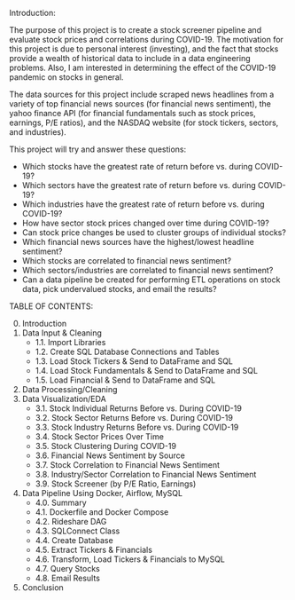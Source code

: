 Introduction:

The purpose of this project is to create a stock screener pipeline and evaluate stock prices and correlations during COVID-19. The motivation for this project is due to personal interest (investing), and the fact that stocks provide a wealth of historical data to include in a data engineering problems. Also, I am interested in determining the effect of the COVID-19 pandemic on stocks in general. 

The data sources for this project include scraped news headlines from a variety of top financial news sources (for financial news sentiment), the yahoo finance API (for financial fundamentals such as stock prices, earnings, P/E ratios), and the NASDAQ website (for stock tickers, sectors, and industries). 

This project will try and answer these questions:

- Which stocks have the greatest rate of return before vs. during COVID-19?
- Which sectors have the greatest rate of return before vs. during COVID-19?
- Which industries have the greatest rate of return before vs. during COVID-19?
- How have sector stock prices changed over time during COVID-19?
- Can stock price changes be used to cluster groups of individual stocks?
- Which financial news sources have the highest/lowest headline sentiment? 
- Which stocks are correlated to financial news sentiment?
- Which sectors/industries are correlated to financial news sentiment?
- Can a data pipeline be created for performing ETL operations on stock data, pick undervalued stocks, and email the results?


TABLE OF CONTENTS:

0. Introduction
1. Data Input & Cleaning
    * 1.1. Import Libraries
    * 1.2. Create SQL Database Connections and Tables
    * 1.3. Load Stock Tickers & Send to DataFrame and SQL
    * 1.4. Load Stock Fundamentals & Send to DataFrame and SQL
    * 1.5. Load Financial & Send to DataFrame and SQL   
2. Data Processing/Cleaning
3. Data Visualization/EDA
    * 3.1. Stock Individual Returns Before vs. During COVID-19  
    * 3.2. Stock Sector Returns Before vs. During COVID-19 
    * 3.3. Stock Industry Returns Before vs. During COVID-19 
    * 3.4. Stock Sector Prices Over Time     
    * 3.5. Stock Clustering During COVID-19    
    * 3.6. Financial News Sentiment by Source
    * 3.7. Stock Correlation to Financial News Sentiment 
    * 3.8. Industry/Sector Correlation to Financial News Sentiment   
    * 3.9. Stock Screener (by P/E Ratio, Earnings)      
4. Data Pipeline Using Docker, Airflow, MySQL
    * 4.0. Summary
    * 4.1. Dockerfile and Docker Compose
    * 4.2. Rideshare DAG
    * 4.3. SQLConnect Class
    * 4.4. Create Database
    * 4.5. Extract Tickers & Financials
    * 4.6. Transform, Load Tickers & Financials to MySQL
    * 4.7. Query Stocks
    * 4.8. Email Results
5. Conclusion

